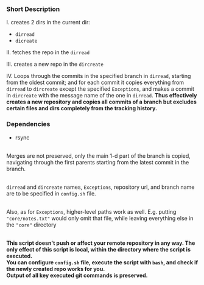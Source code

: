 ### Short Description
I. creates 2 dirs in the current dir:
  - `dirread`
  - `dicreate`

 II. fetches the repo in the `dirread`
 
 III. creates a new repo in the `dircreate`
 
IV. Loops through the commits in the specified branch in `dirread`, starting from the oldest commit; and for each commit it copies everything from `dirread` to `dircreate` except the specified `Exceptions`, and makes a commit in `dircreate` with the message name of the one in `dirread`.
**Thus effectively creates a new repository and copies all commits of a branch but excludes certain files and dirs completely from the tracking history.**

### Dependencies
 - rsync

<br> Merges are not preserved, only the main 1-d part of the branch is copied, navigating through the first parents starting from the latest commit in the branch.

<br>`dirread` and `dircreate` names, `Exceptions`, repository url, and branch name are to be specified in `config.sh` file.

<br>Also, as for `Exceptions`, higher-level paths work as well. E.g. putting `"core/notes.txt"` would only omit that file, while leaving everything else in the `"core"` directory

<br>**This script doesn't push or affect your remote repository in any way. The only effect of this script is local, within the directory where the script is executed.
<br>You can configure `config.sh` file, execute the script with `bash`, and check if the newly created repo works for you.
<br>Output of all key executed git commands is preserved.**

